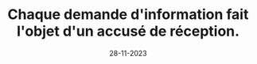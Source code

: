 ---
N: '105'
Rubrique: Identification et contact
title: Chaque demande d'information fait l'objet d'un accusé de réception.
detail: Chaque demande d'information fait l'objet d'un accusé de réception.
categories: [" Identification et contact"]
agrege: O4105-E018
opquast: '4105'
indiceebook: '18'
description: "Règle n° 018"
weight:  018
actif: '1'
layout: data
date: 28-11-2023
---